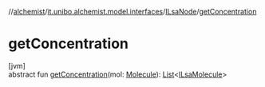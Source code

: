 //[alchemist](../../../index.md)/[it.unibo.alchemist.model.interfaces](../index.md)/[ILsaNode](index.md)/[getConcentration](get-concentration.md)

# getConcentration

[jvm]\
abstract fun [getConcentration](get-concentration.md)(mol: [Molecule](../-molecule/index.md)): [List](https://docs.oracle.com/javase/8/docs/api/java/util/List.html)<[ILsaMolecule](../-i-lsa-molecule/index.md)>
